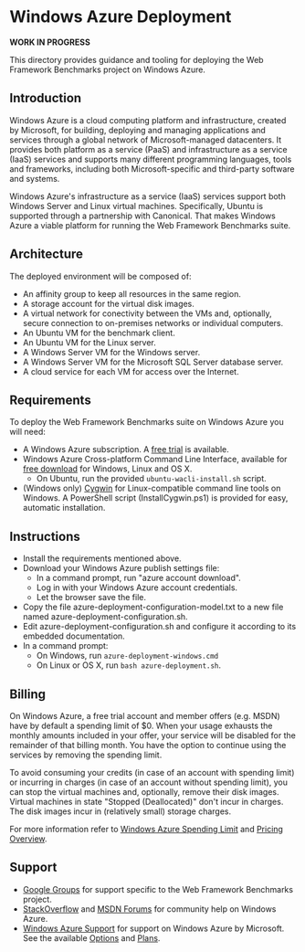 ﻿Windows Azure Deployment
========================

**WORK IN PROGRESS**

This directory provides guidance and tooling for deploying the 
Web Framework Benchmarks project on Windows Azure.


Introduction
------------

Windows Azure is a cloud computing platform and infrastructure, created by
Microsoft, for building, deploying and managing applications and services
through a global network of Microsoft-managed datacenters. It provides both
platform as a service (PaaS) and infrastructure as a service (IaaS) services
and supports many different programming languages, tools and frameworks,
including both Microsoft-specific and third-party software and systems.

Windows Azure's infrastructure as a service (IaaS) services support both
Windows Server and Linux virtual machines. Specifically, Ubuntu is supported
through a partnership with Canonical. That makes Windows Azure a viable
platform for running the Web Framework Benchmarks suite.


Architecture
------------

The deployed environment will be composed of:

* An affinity group to keep all resources in the same region.
* A storage account for the virtual disk images.
* A virtual network for conectivity between the VMs and, optionally,
  secure connection to on-premises networks or individual computers.
* An Ubuntu VM for the benchmark client.
* An Ubuntu VM for the Linux server.
* A Windows Server VM for the Windows server.
* A Windows Server VM for the Microsoft SQL Server database server.
* A cloud service for each VM for access over the Internet.


Requirements
------------

To deploy the Web Framework Benchmarks suite on Windows Azure you will need:

* A Windows Azure subscription. A [free trial](https://www.windowsazure.com/en-us/pricing/free-trial/)
  is available.
* Windows Azure Cross-platform Command Line Interface, available for
  [free download](https://www.windowsazure.com/en-us/downloads/#cmd-line-tools)
  for Windows, Linux and OS X.
  * On Ubuntu, run the provided `ubuntu-wacli-install.sh` script.
* (Windows only) [Cygwin](http://www.cygwin.com/) for Linux-compatible command line tools on Windows.
  A PowerShell script (InstallCygwin.ps1) is provided for easy, automatic installation.


Instructions
------------

* Install the requirements mentioned above.
* Download your Windows Azure publish settings file:
  * In a command prompt, run "azure account download".
  * Log in with your Windows Azure account credentials.
  * Let the browser save the file.
* Copy the file azure-deployment-configuration-model.txt to a new file named
  azure-deployment-configuration.sh.
* Edit azure-deployment-configuration.sh and configure it according to its
  embedded documentation.
* In a command prompt:
  * On Windows, run `azure-deployment-windows.cmd`
  * On Linux or OS X, run `bash azure-deployment.sh`.


Billing
-------

On Windows Azure, a free trial account and member offers (e.g. MSDN) have by
default a spending limit of $0. When your usage exhausts the monthly amounts 
included in your offer, your service will be disabled for the remainder of 
that billing month. You have the option to continue using the services by
removing the spending limit.

To avoid consuming your credits (in case of an account with spending limit)
or incurring in charges (in case of an account without spending limit),
you can stop the virtual machines and, optionally, remove their disk images.
Virtual machines in state "Stopped (Deallocated)" don't incur in charges.
The disk images incur in (relatively small) storage charges.

For more information refer to
[Windows Azure Spending Limit](http://www.windowsazure.com/en-us/pricing/spending-limits/)
and [Pricing Overview](http://www.windowsazure.com/en-us/pricing/overview/).


Support
-------
* [Google Groups](https://groups.google.com/forum/?fromgroups=#!forum/framework-benchmarks)
  for support specific to the Web Framework Benchmarks project.
* [StackOverflow](http://stackoverflow.com/questions/tagged/azure) and
  [MSDN Forums](http://social.msdn.microsoft.com/Forums/en-US/category/windowsazureplatform,azuremarketplace,windowsazureplatformctp)
  for community help on Windows Azure.
* [Windows Azure Support](http://www.windowsazure.com/en-us/support/faq/)
  for support on Windows Azure by Microsoft. See the available
  [Options](http://www.windowsazure.com/en-us/support/options/) and
  [Plans](http://www.windowsazure.com/en-us/support/plans/).
